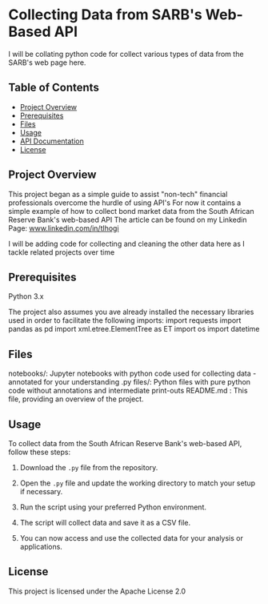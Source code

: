 # Collecting Data from SARB's Web-Based API

I will be collating python code for collect various types of data from the SARB's web page here.

## Table of Contents

- [Project Overview](#project-overview)
- [Prerequisites](#prerequisites)
- [Files](#files)
- [Usage](#usage)
- [API Documentation](#api-documentation)
- [License](#license)

## Project Overview

This project began as a simple guide to assist "non-tech" financial professionals overcome the hurdle of using API's
For now it contains a simple example of how to collect bond market data from the South African Reserve Bank's web-based API
The article can be found on my Linkedin Page: www.linkedin.com/in/tlhogi

I will be adding code for collecting and cleaning the other data here as I tackle related projects over time

## Prerequisites

Python 3.x

The project also assumes you ave already installed the necessary libraries used in order to facilitate the following imports:
import requests
import pandas as pd
import xml.etree.ElementTree as ET
import os
import datetime

## Files

notebooks/: Jupyter notebooks with python code used for collecting data - annotated for your understanding
.py files/: Python files with pure python code without annotations and intermediate print-outs
README.md : This file, providing an overview of the project.

## Usage

To collect data from the South African Reserve Bank's web-based API, follow these steps:

1. Download the `.py` file from the repository.

2. Open the `.py` file and update the working directory to match your setup if necessary.

3. Run the script using your preferred Python environment.

4. The script will collect data and save it as a CSV file.

5. You can now access and use the collected data for your analysis or applications.

## License

This project is licensed under the Apache License 2.0
